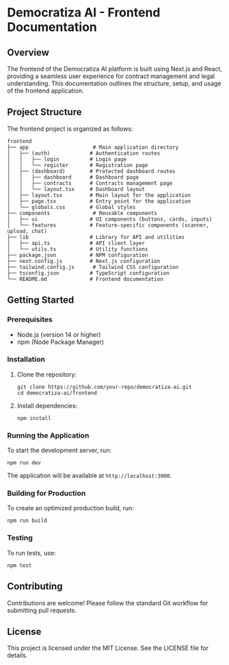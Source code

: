 # Democratiza AI - Frontend Documentation

## Overview

The frontend of the Democratiza AI platform is built using Next.js and React, providing a seamless user experience for contract management and legal understanding. This documentation outlines the structure, setup, and usage of the frontend application.

## Project Structure

The frontend project is organized as follows:

```
frontend
├── app                     # Main application directory
│   ├── (auth)             # Authentication routes
│   │   ├── login          # Login page
│   │   └── register       # Registration page
│   ├── (dashboard)        # Protected dashboard routes
│   │   ├── dashboard      # Dashboard page
│   │   ├── contracts      # Contracts management page
│   │   └── layout.tsx     # Dashboard layout
│   ├── layout.tsx         # Main layout for the application
│   ├── page.tsx           # Entry point for the application
│   └── globals.css        # Global styles
├── components              # Reusable components
│   ├── ui                 # UI components (buttons, cards, inputs)
│   └── features           # Feature-specific components (scanner, upload, chat)
├── lib                    # Library for API and utilities
│   ├── api.ts             # API client layer
│   └── utils.ts           # Utility functions
├── package.json           # NPM configuration
├── next.config.js         # Next.js configuration
├── tailwind.config.js      # Tailwind CSS configuration
├── tsconfig.json          # TypeScript configuration
└── README.md              # Frontend documentation
```

## Getting Started

### Prerequisites

- Node.js (version 14 or higher)
- npm (Node Package Manager)

### Installation

1. Clone the repository:
   ```
   git clone https://github.com/your-repo/democratiza-ai.git
   cd democratiza-ai/frontend
   ```

2. Install dependencies:
   ```
   npm install
   ```

### Running the Application

To start the development server, run:
```
npm run dev
```
The application will be available at `http://localhost:3000`.

### Building for Production

To create an optimized production build, run:
```
npm run build
```

### Testing

To run tests, use:
```
npm test
```

## Contributing

Contributions are welcome! Please follow the standard Git workflow for submitting pull requests.

## License

This project is licensed under the MIT License. See the LICENSE file for details.